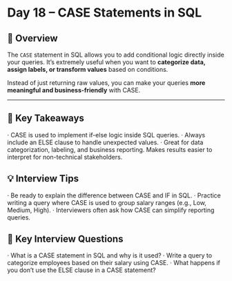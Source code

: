 # Day 18 – CASE Statements in SQL  

## 📌 Overview  
The `CASE` statement in SQL allows you to add conditional logic directly inside your queries. It’s extremely useful when you want to **categorize data, assign labels, or transform values** based on conditions.  

Instead of just returning raw values, you can make your queries **more meaningful and business-friendly** with CASE.  

---
## 🎯 Key Takeaways

· CASE is used to implement if-else logic inside SQL queries. 
· Always include an ELSE clause to handle unexpected values. 
· Great for data categorization, labeling, and business reporting. 
Makes results easier to interpret for non-technical stakeholders.

## 💡 Interview Tips

· Be ready to explain the difference between CASE and IF in SQL.
· Practice writing a query where CASE is used to group salary ranges (e.g., Low, Medium, High).
· Interviewers often ask how CASE can simplify reporting queries.

## 📌 Key Interview Questions

· What is a CASE statement in SQL and why is it used?
· Write a query to categorize employees based on their salary using CASE.
· What happens if you don’t use the ELSE clause in a CASE statement?
